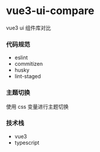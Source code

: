 # vue3-ui-compare

vue3 ui 组件库对比

### 代码规范

- eslint
- commitizen
- husky
- lint-staged

### 主题切换

使用 css 变量进行主题切换

### 技术栈

- vue3
- typescript
